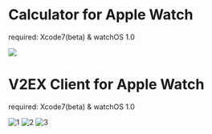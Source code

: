 # Calculator for Apple Watch

required: Xcode7(beta) & watchOS 1.0

![](https://raw.githubusercontent.com/tracy-e/WatchKit-Demo/master/Calculator/shot.png)

# V2EX Client for Apple Watch

required: Xcode7(beta) & watchOS 1.0

![1](https://github.com/tracy-e/WatchKit-Demo/blob/master/V2EX/images/v2ex-1.png)
![2](https://github.com/tracy-e/WatchKit-Demo/blob/master/V2EX/images/v2ex-2.png)
![3](https://github.com/tracy-e/WatchKit-Demo/blob/master/V2EX/images/v2ex-3.png)

